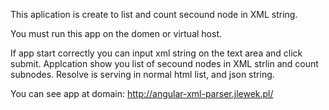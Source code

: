 This aplication is create to list and count secound node in XML string.

You must run this app on the domen or virtual host.

If app start correctly you can input xml string on the text area and click submit.
Applcation show you list of secound nodes in XML strlin and count subnodes.
Resolve is serving in normal html list, and json string.

You can see app at domain: http://angular-xml-parser.jlewek.pl/
